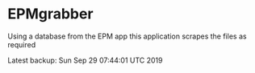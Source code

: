 # EPMgrabber
Using a database from the EPM app this application scrapes the files as required


Latest backup: Sun Sep 29 07:44:01 UTC 2019
